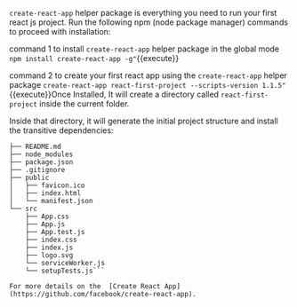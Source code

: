  `create-react-app` helper package is everything you need to run your first react js project. Run the following npm (node package manager) commands to proceed with installation:

command 1 to install `create-react-app` helper package in the global mode `npm install create-react-app -g"`{{execute}}

command 2 to create your first react app using the `create-react-app` helper package `create-react-app react-first-project --scripts-version 1.1.5"`{{execute}}Once Installed, It will create a directory called `react-first-project` inside the current folder.

Inside that directory, it will generate the initial project structure and install the transitive dependencies:

```react-first-project
├── README.md
├── node_modules
├── package.json
├── .gitignore
├── public
│   ├── favicon.ico
│   ├── index.html
│   └── manifest.json
└── src
    ├── App.css
    ├── App.js
    ├── App.test.js
    ├── index.css
    ├── index.js
    ├── logo.svg
    └── serviceWorker.js
    └── setupTests.js```
	
For more details on the  [Create React App](https://github.com/facebook/create-react-app).
